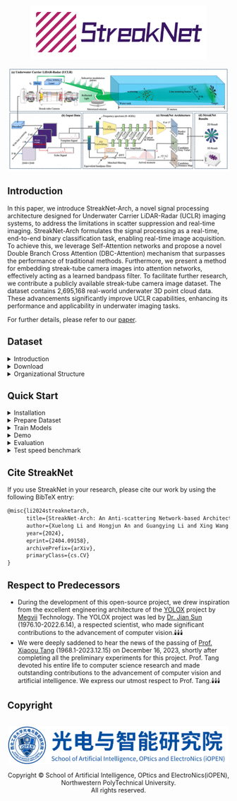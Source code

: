 
<div align="center"><img src="./assets/streaknet_logo.png" width="400"></div><br>
<div align="center"><img src="./assets/overview.jpg"></div>

## Introduction

In this paper, we introduce StreakNet-Arch, a novel signal processing architecture designed for Underwater Carrier LiDAR-Radar (UCLR) imaging systems, to address the limitations in scatter suppression and real-time imaging. StreakNet-Arch formulates the signal processing as a real-time, end-to-end binary classification task, enabling real-time image acquisition. To achieve this, we leverage Self-Attention networks and propose a novel Double Branch Cross Attention (DBC-Attention) mechanism that surpasses the performance of traditional methods. Furthermore, we present a method for embedding streak-tube camera images into attention networks, effectively acting as a learned bandpass filter. To facilitate further research, we contribute a publicly available streak-tube camera image dataset. The dataset contains 2,695,168 real-world underwater 3D point cloud data. These advancements significantly improve UCLR capabilities, enhancing its performance and applicability in underwater imaging tasks.

For further details, please refer to our [paper](https://arxiv.org/abs/2404.09158).

## Dataset
<details>
<summary>Introduction</summary>

**StreakNet-Dataset** is an underwater laser imaging dataset for **UCLR** systems. It comprises a collection of streak-tube images captured by a **UCLR** system at distances of 10m, 13m, 15m, and 20m. See the table below to learn more details of the dataset.

|Distance|Number of streak-tube images|Resolution of streak-tube images|Data type|Training set|Validation set|Test set|
|:---:|:---:|:---:|:---:|:---:|:---:|:---:|
|10m|400|2048x2048|uint16|315,200|40,800|819,200|
|13m|349|2048x2048|uint16|281,992|47,530|714,752|
|15m|300|2048x2048|uint16|245,400|39,200|614,400|
|20m|267|2048x2048|uint16|229,086|31,240|546,816|

</details>

<details>
<summary id="datasetdownload">Download</summary>

You can download **StreakNet-Dataset** for free from [HuggingFace](https://huggingface.co/datasets/Coder-AN/StreakNet-Dataset) or [ModelScope](https://modelscope.cn/datasets/CoderAN/StreakNet-Dataset/) by Git.

Firstly, install `git-lfs`.

```sh
curl -s https://packagecloud.io/install/repositories/github/git-lfs/script.deb.sh | sudo bash
sudo apt update
sudo apt install git-lfs   
sudo git lfs install  --system
```

Then, download **StreakNet-Dataset** in work directory of StreakNet.

* From [HuggingFace](https://huggingface.co/datasets/Coder-AN/StreakNet-Dataset): For Global Users

```sh
cd StreakNet
git clone https://huggingface.co/datasets/Coder-AN/StreakNet-Dataset ./datasets
```

* From [ModelScope](https://modelscope.cn/datasets/CoderAN/StreakNet-Dataset): For Chinese Users

```sh
cd StreakNet
git clone https://www.modelscope.cn/datasets/CoderAN/StreakNet-Dataset.git ./datasets
```

</details>

<details>
<summary>Organizational Structure</summary>

After downloading **StreakNet-Dataset** from [HuggingFace](https://huggingface.co/datasets/Coder-AN/StreakNet-Dataset) or [ModelScope](https://modelscope.cn/datasets/CoderAN/StreakNet-Dataset/), you will see the following directory structure.

```sh
datasets
    |- clean_water_10m      # The directory of data taken at a distance of 10m
    |   |- data             # Original streak images
    |   |   |- 001.tif
    |   |   |- 002.tif
    |   |   |- 003.tif
    |   |   |- ...
    |   |
    |   |- groundtruth.npy  # The ground-truth of the final imaged image
    |   |- preview.jpg      # A preview of the ground-truth
    |
    |- clean_water_13m      # The directory of data taken at a distance of 13m (has the same structure as 10m)
    |- clean_water_15m      # The directory of data taken at a distance of 15m (has the same structure as 10m)
    |- clean_water_20m      # The directory of data taken at a distance of 20m (has the same structure as 10m)
    |- template.npy         # The 1-D time sequence of the template signal
    |- test_config.yaml     # The config file of test-set
    |- train_config.yaml    # The config file of training-set
    |- valid_config.yaml    # The config file of validation-set
```

</details>

## Quick Start
<details>
<summary id="quickstartinstallation">Installation</summary>

* Step1. Setup your conda environment. ([What is Anaconda?](https://www.anaconda.com/download))
```sh
conda create -n streaknet python=3.10
conda activate streaknet
```

* Step2. Install StreakNet from source.
```sh
git clone https://github.com/BestAnHongjun/StreakNet.git
cd StreakNet
pip install -e .
```
</details>

<details>
<summary id="preparedataset">Prepare Dataset</summary>

* Step1. Install the StreakNet module by following the ['*Installation*'](#quickstartinstallation) section.

* Step2. Download the [**StreakNet-Dataset**](#dataset) by following the ['*Download*'](#datasetdownload) section, then you will see the following directory structure.

```sh
StreakNet
    |- datasets
    |   |- clean_water_10m
    |   |- clean_water_13m
    |   |- clean_water_15m
    |   |- ...
    |
    |- assets
    |- exps
    |- scripts
    |- streaknet
    |- ...
```

</details>

<details>
<summary id="trainmodels">Train Models</summary>

* Step1. Install the StreakNet module by following the ['*Installation*'](#quickstartinstallation) section.

* Step2. Prepare the [**StreakData**](#dataset) dataset by following the ['*Prepare Dataset*'](#preparedataset) setction.

* Step3. Run the following commands to train the respective models in the root directory.
```sh
python tools/train_streaknet.py -b 512 -f exps/streaknet/streaknet_s.py --cache
                                                         streaknet_m.py
                                                         streaknet_l.py
                                                         streaknet_x.py
```

```sh
python tools/train_streaknet.py -b 512 -f exps/streaknetv2/streaknetv2_s.py --cache
                                                           streaknetv2_m.py
                                                           streaknetv2_l.py
                                                           streaknetv2_x.py
```
> Arguments: \
> **-b**: set the batch-size when training. \
> **-f**: specify the experiment profile. \
> **--cache**: use RAM cache when training

**Attention**: 

(1) When you enable the `--cache` option, the program will preload the dataset into the RAM to accelerate the training process. Please ensure that your server has at least **25GB** of free RAM space to use this option. If your RAM space is insufficient, please disable the `--cache` option. In that case, the program will load data directly from the disk when needed. However, this approach often results in 10 times longer training times.

(2) The program will utilize CUDA to accelerate the training process. Please ensure that your server is equipped with at least one NVIDIA GPU with a graphics memory capacity of more than **2GB**.

```sh
python tools/train.py -b 512 -f exps/streaknet/streaknet_s.py
                                               streaknet_m.py
                                               streaknet_l.py
                                               streaknet_x.py
```

```sh
python tools/train.py -b 512 -f exps/streaknetv2/streaknetv2_s.py
                                                 streaknetv2_m.py
                                                 streaknetv2_l.py
                                                 streaknetv2_x.py
```

* Step4. Real-time training status will be saved to *StreakNet_outputs* folder. Run *tensorboard* to visualize the status of the training process.

```sh
tensorboard --logdir=StreakNet_outputs
```

</details>

<details>
<summary>Demo</summary>

* Step1. Download a pretrained model from [HuggingFace](https://huggingface.co/Coder-AN/StreakNet-Models) or [ModelScope](https://modelscope.cn/models/CoderAN/StreakNet-Models/summary). Alternatively, you can directly use the model you just trained in the ['*Train Models*'](#trainmodels) section.

```sh
# From HuggingFace: For Global Users
cd StreakNet
git clone https://huggingface.co/Coder-AN/StreakNet-Models ./checkpoints
```

```sh
# From ModelScope: For Chinese Users
cd StreakNet
git clone https://www.modelscope.cn/CoderAN/StreakNet-Models.git ./checkpoints
```

* Step2. Run the following command to run StreakNet demo:

```sh
python tools/demo_streaknet.py -b 2 \
  --path datasets/clean_water_13m \
  -f exps/streaknet/streaknet_s.py \
  -c checkpoints/streaknet_s_ckpt.pth \
  --device "cuda:0" \
  --cache --real-time
```

> Arguments: \
> **--path**: path to the dataset. \
> **-f**: specify the experiment profile. \
> **-b**: set the batch-size when inferring. \
> **-c**: specify the model weights when inferring. \
> **--device**: specify the GPU when inferring. \
> **--realtime**: enable real-time preview. \
> **--save**: save imaging results.

**Attention**: If you omit the `-c` option, the program will automatically use the '*best_ckpt.pth*' file located in the '*StreakNet_outputs*' directory, which you just trained in the ['*Train Models*'](#trainmodels) section.

```sh
python tools/demo_streaknet.py -b 2 \
  --path datasets/clean_water_13m \
  -f exps/streaknet/streaknet_s.py \
  --device "cuda:0" \
  --save
```

* Step3. Run the following command to run traditional bandpass-filter demo:

```sh
python tools/demo_bandpass.py -b 2 --path datasets/clean_water_13m --device "cuda:0" --cache
```

> Arguments: \
> **--path**: path to the dataset. \
> **-b**: set the batch-size when inferring. \
> **--device**: specify the GPU when inferring. \
> **--save**: save imaging results.

* Step4. Use FDEL as an equivalent bandpass filter:

```sh
python tools/demo_bandpass.py -b 2 \
  --path datasets/clean_water_13m \
  -f exps/streaknet/streaknet_s.py \
  -c checkpoints/streaknet_s_ckpt.pth \
  --device "cuda:0" --cache
```

> Arguments: \
> **--path**: path to the dataset. \
> **-f**: specify the experiment profile. \
> **-b**: set the batch-size when inferring. \
> **-c**: specify the model weights when inferring. \
> **--device**: specify the GPU when inferring. \
> **--save**: save imaging results.

</details>

<details>
<summary>Evaluation</summary>

* Step1. Install the StreakNet module by following the ['*Installation*'](#quickstartinstallation) section.

* Step2. Prepare the [**StreakNet-Dataset**](#dataset) dataset by following the ['*Prepare Dataset*'](#preparedataset) setction.

* Step3. Train models by following the ['*Train Models*'](#trainmodels) section.

* Step4. Evaluate StreakNet:

```sh
python tools/valid_streaknet.py -b 2 \
  -f exps/streaknet/streaknet_s.py \
  -c checkpoints/streaknet_s_ckpt.pth \
  -d "cuda:0" --cache
```

> Arguments: \
> **-f**: specify the experiment profile. \
> **-b**: set the batch-size when inferring. \
> **-c**: specify the model weights when inferring. \
> **-d**: specify the GPU when inferring. \
> **--save**: save imaging results.

* Step5. Evaluate traditional bandpass filter algorithm:

```sh
python tools/valid_bandpass.py -b 2 -d "cuda:0" --cache
```

> Arguments: \
> **-b**: set the batch-size when inferring. \
> **--device**: specify the GPU when inferring. \
> **--save**: save imaging results.

* Step 6. Evaluate the equivalent bandpass filter:

```sh
python tools/valid_bandpass.py -b 2 \
  -f exps/streaknet/streaknet_s.py \
  -c checkpoints/streaknet_s_ckpt.pth \
  -d "cuda:0" --cache
```

> Arguments: \
> **-f**: specify the experiment profile. \
> **-b**: set the batch-size when inferring. \
> **-c**: specify the model weights when inferring. \
> **-d**: specify the GPU when inferring. \
> **--save**: save imaging results.

</details>

<details>
<summary>Test speed benchmark</summary>

* Step1. Install the StreakNet module by following the ['*Installation*'](#quickstartinstallation) section.

* Step2. Prepare the [**StreakNet-Dataset**](#dataset) dataset by following the ['*Prepare Dataset*'](#preparedataset) setction.

* Step3. Test AIT of StreakNets.

```sh
python tools/benchmark_streaknet.py -f exps/streaknet/streaknet_s.py -d "cuda:0" --save
```

* Step 4. Test AIT of traditional bandpass filter algorithm.

```sh
python tools/benchmark_bandpass.py -d "cuda:0" --save
```

</details>

<!-- ## Deployment

1. [ONNX export and an ONNXRuntime](./demo/ONNXRuntime/)
2. [TensorRT in C++ and Python](./demo/TensorRT/) -->

## Cite StreakNet
If you use StreakNet in your research, please cite our work by using the following BibTeX entry:

```latex
@misc{li2024streaknetarch,
      title={StreakNet-Arch: An Anti-scattering Network-based Architecture for Underwater Carrier LiDAR-Radar Imaging}, 
      author={Xuelong Li and Hongjun An and Guangying Li and Xing Wang and Guanghua Cheng and Zhe Sun},
      year={2024},
      eprint={2404.09158},
      archivePrefix={arXiv},
      primaryClass={cs.CV}
}
```

## Respect to Predecessors
* During the development of this open-source project, we drew inspiration from the excellent engineering architecture of the [YOLOX](https://github.com/Megvii-BaseDetection/YOLOX) project by [Megvii](https://www.megvii.com/) Technology.  The YOLOX project was led by [Dr. Jian Sun](https://baike.baidu.com/item/%E5%AD%99%E5%89%91/19814032) (1976.10-2022.6.14), a respected scientist, who made significant contributions to the advancement of computer vision.🕯️🕯️🕯️
* We were deeply saddened to hear the news of the passing of [Prof. Xiaoou Tang](https://baike.baidu.com/item/%E6%B1%A4%E6%99%93%E9%B8%A5/7200225) (1968.1-2023.12.15) on December 16, 2023, shortly after completing all the preliminary experiments for this project.  Prof. Tang devoted his entire life to computer science research and made outstanding contributions to the advancement of computer vision and artificial intelligence. We express our utmost respect to Prof. Tang.🕯️🕯️🕯️

## Copyright

<br>
<div align="center"><img src="./assets/iopen.jpg" width="500"></div>
<div align="center"><p>Copyright &copy; School of Artificial Intelligence, OPtics and ElectroNics(iOPEN), Northwestern PolyTechnical University. <br>All rights reserved.</p></div>

